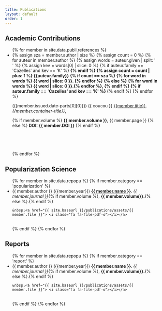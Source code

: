 ```yaml
---
title: Publications
layout: default
order: 1
---
```


## Academic Contributions

<ul>
{% for member in site.data.publi.references %}
  <li>
  {% assign sza = member.author | size  %}
  {% assign count = 0 %}
  {% for auteur in member.author %}
    {% assign words = auteur.given | split: ' ' %}
    {% assign kev = words[0] | slice: 0 %}
    {% if auteur.family == 'Cazelles' and kev == 'K' %} <b> {% endif %}
    {% assign count = count | plus: 1 %}
    {{auteur.family}}
    {% if count == sza %}
      {% for word in words %} {{ word | slice: 0 }}. {% endfor %}
    {% else %}
      {% for word in words %} {{ word | slice: 0 }}.{% endfor %},
    {% endif %}
    {% if auteur.family == 'Cazelles' and kev == 'K' %} </b> {% endif %}
  {% endfor %}

  ({{member.issued.date-parts[0][0]}})
  {{ coucou }}
   <a href="{{member.URL}}">{{member.title}}</a>.
  <i>{{member.container-title}}</i>,

  {% if member.volume %}
    <b>{{ member.volume }}</b>, {{ member.page }}
  {% else %}
    <b>DOI: {{ member.DOI }}</b>
  {% endif %}

  &nbsp;
  <a href="mailto:kevin.cazelles@um2.fr?subject=Request: {{member.title}}&body=Dear Kevin, %0D%0A Could you please send me your paper entitled '{{member.title}}'?">
  <i class="fa fa-envelope"></i></a>
  </li>
  <br>

{% endfor %}
</ul>



<!-- Popularization Science -->

## Popularization Science

<ul>
{% for member in site.data.repopu %}
  {% if member.category == 'popularization' %}
  <li>
    {{ member.author }} ({{member.year}}) <a href="{{ member.URL }}">  <b>{{ member.name }}</b></a>. <i>{{ member.journal }}</i>{% if member.volume %}, <b>{{ member.volume}}.</b>{% else %}.{% endif %}

    &nbsp;<a href="{{ site.baseurl }}/publications/assets/{{ member.file }}"> <i class="fa fa-file-pdf-o"></i></a>
  </li>
  <br>
  {% endif %}
{% endfor %}
</ul>


<!-- Reports -->

## Reports

<ul>
{% for member in site.data.repopu %}
  {% if member.category == 'report' %}
  <li>
    {{ member.author }} ({{member.year}}) <b>{{ member.name }}</b>. <i>{{ member.journal }}</i>{% if member.volume %}, <b>{{ member.volume}}.</b>{% else %}.{% endif %}

    &nbsp;<a href="{{ site.baseurl }}/publications/assets/{{ member.file }}"> <i class="fa fa-file-pdf-o"></i></a>
  </li>
  <br>
  {% endif %}
{% endfor %}
</ul>
